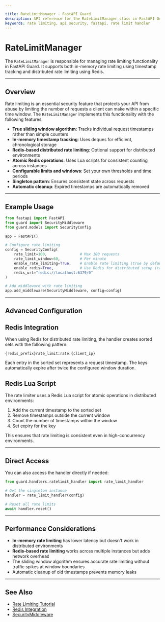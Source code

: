 ```yaml
---

title: RateLimitManager - FastAPI Guard
description: API reference for the RateLimitManager class in FastAPI Guard, handling rate limiting functionality
keywords: rate limiting, api security, fastapi, rate limit handler
---
```


RateLimitManager
================

The `RateLimitManager` is responsible for managing rate limiting functionality in FastAPI Guard. It supports both in-memory rate limiting using timestamp tracking and distributed rate limiting using Redis.

___

Overview
--------

Rate limiting is an essential security feature that protects your API from abuse by limiting the number of requests a client can make within a specific time window. The `RateLimitManager` implements this functionality with the following features:

- **True sliding window algorithm**: Tracks individual request timestamps rather than simple counters
- **In-memory timestamp tracking**: Uses deques for efficient, chronological storage
- **Redis-based distributed rate limiting**: Optional support for distributed environments
- **Atomic Redis operations**: Uses Lua scripts for consistent counting across instances
- **Configurable limits and windows**: Set your own thresholds and time periods
- **Singleton pattern**: Ensures consistent state across requests
- **Automatic cleanup**: Expired timestamps are automatically removed

___

Example Usage
-------------

```python
from fastapi import FastAPI
from guard import SecurityMiddleware
from guard.models import SecurityConfig

app = FastAPI()

# Configure rate limiting
config = SecurityConfig(
    rate_limit=100,               # Max 100 requests
    rate_limit_window=60,         # Per minute
    enable_rate_limiting=True,    # Enable rate limiting (true by default)
    enable_redis=True,            # Use Redis for distributed setup (true by default)
    redis_url="redis://localhost:6379/0"
)

# Add middleware with rate limiting
app.add_middleware(SecurityMiddleware, config=config)
```

___

Advanced Configuration
----------------------

Redis Integration
-----------------

When using Redis for distributed rate limiting, the handler creates sorted sets with the following pattern:

```text
{redis_prefix}rate_limit:rate:{client_ip}
```

Each entry in the sorted set represents a request timestamp. The keys automatically expire after twice the configured window duration.

Redis Lua Script
-----------------

The rate limiter uses a Redis Lua script for atomic operations in distributed environments:

1. Add the current timestamp to the sorted set
2. Remove timestamps outside the current window
3. Count the number of timestamps within the window
4. Set expiry for the key

This ensures that rate limiting is consistent even in high-concurrency environments.

___

Direct Access
-------------

You can also access the handler directly if needed:

```python
from guard.handlers.ratelimit_handler import rate_limit_handler

# Get the singleton instance
handler = rate_limit_handler(config)

# Reset all rate limits
await handler.reset()
```

___

Performance Considerations
--------------------------

- **In-memory rate limiting** has lower latency but doesn't work in distributed environments
- **Redis-based rate limiting** works across multiple instances but adds network overhead
- The sliding window algorithm ensures accurate rate limiting without traffic spikes at window boundaries
- Automatic cleanup of old timestamps prevents memory leaks

___

See Also
--------

- [Rate Limiting Tutorial](../tutorial/ip-management/rate-limiter.md)
- [Redis Integration](../tutorial/redis-integration/caching.md)
- [SecurityMiddleware](./security-middleware.md)
